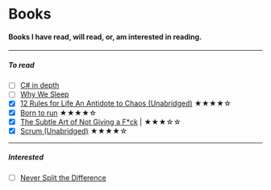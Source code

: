 # Books

#### Books I have read, will read, or, am interested in reading.

---
##### To read
- [ ] [C# in depth]() 
- [ ] [Why We Sleep]()
- [x] [12 Rules for Life An Antidote to Chaos (Unabridged)]() ★★★★☆
- [x] [Born to run]() ★★★★☆
- [x] [The Subtle Art of Not Giving a F*ck]() | ★★★☆☆
- [x] [Scrum (Unabridged)]() ★★★★☆

---
##### Interested
- [ ] [Never Split the Difference]()


